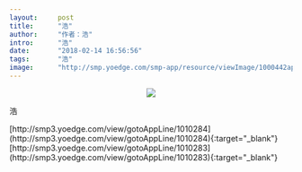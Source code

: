```yaml
---
layout:     post
title:      "浩"
author:     "作者：浩"
intro:      "浩"
date:       "2018-02-14 16:56:56"
tags:       "浩"
image:      "http://smp.yoedge.com/smp-app/resource/viewImage/1000442appline.png"
---
```

<div style="text-align: center">
<p><img src="http://smp.yoedge.com/smp-app/resource/viewImage/1000442appline.png"/></p>
</div>
<p class="post-meta">
<span>浩</span>
</p>
[http://smp3.yoedge.com/view/gotoAppLine/1010284](http://smp3.yoedge.com/view/gotoAppLine/1010284){:target="_blank"}
[http://smp3.yoedge.com/view/gotoAppLine/1010283](http://smp3.yoedge.com/view/gotoAppLine/1010283){:target="_blank"}


